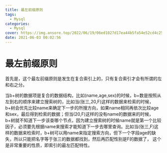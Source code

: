 ```yaml
---
title: 最左前缀原则
tags:
  - Mysql
categories:
  - Mysql
cover: https://img.ansore.top/2022/06/19/06ed1027d17ea44b5fa54e52cd4c250ee04c5249.jpg
date: 2021-06-03 00:02:56
---
```



# 最左前缀原则

首先是，这个最左前缀原则是发生在复合索引上的，只有复合索引才会有所谓的左和右之分。

当b+树的数据项是复合的数据结构，比如(name,age,sex)的时候，b+数是按照从左到右的顺序来建立搜索树的，比如当(张三,20,F)这样的数据来检索的时候，b+树会优先比较name来确定下一步的所搜方向，如果name相同再依次比较age和sex，最后得到检索的数据；但当(20,F)这样的没有name的数据来的时候，b+树就不知道下一步该查哪个节点，因为建立搜索树的时候name就是第一个比较因子，必须要先根据name来搜索才能知道下一步去哪里查询。比如当(张三,F)这样的数据来检索时，b+树可以用name来指定搜索方向，但下一个字段age的缺失，所以只能把名字等于张三的数据都找到，然后再匹配性别是F的数据了， 这个是非常重要的性质，即索引的最左匹配特性。
